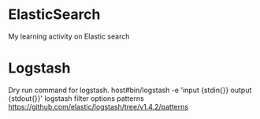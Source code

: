 # ElasticSearch
My learning activity on Elastic search





# Logstash
Dry run command for logstash.
host<logstashdir>#bin/logstash -e 'input {stdin{}} output {stdout{}}'
logstash filter options patterns
  https://github.com/elastic/logstash/tree/v1.4.2/patterns
